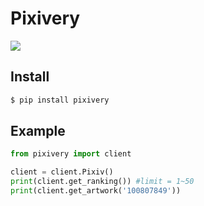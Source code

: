 # Pixivery
[<img src="https://img.shields.io/pypi/v/pixivery.svg">](https://pypi.python.org/pypi/pixivery)<br>
## Install
```py
$ pip install pixivery
```

## Example
```py
from pixivery import client

client = client.Pixiv()
print(client.get_ranking()) #limit = 1~50
print(client.get_artwork('100807849'))
```
